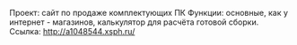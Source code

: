Проект: сайт по продаже комплектующих ПК
Функции: основные, как у интернет - магазинов, калькулятор для расчёта готовой сборки. 
Ссылка: http://a1048544.xsph.ru/ 